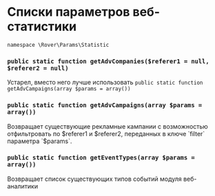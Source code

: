 # Списки параметров веб-статистики
`namespace \Rover\Params\Statistic`

### `public static function getAdvCompanies($referer1 = null, $referer2 = null)`
Устарел, вместо него лучше использовать `public static function getAdvCampaigns(array $params = array())`

### `public static function getAdvCampaigns(array $params = array())`
Возвращает существующие рекламные кампании с возможностью отфильтровать по $referer1 и $referer2, переданных в ключе `filter` параметра `$params`.

### `public static function getEventTypes(array $params = array())`
Возвращает список существующих типов событий модуля веб-аналитики